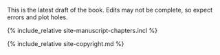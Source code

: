 <!-- --------------- -->
<!-- Edit this text to suit your needs -->
<!-- --------------- -->

This is the latest draft of the book. Edits may not be complete, so expect errors and plot holes.





<!-- --------------- -->
<!-- This script stitches the chapters together into a single page -->
<!-- --------------- -->

{% include_relative site-manuscript-chapters.incl %}


<!-- --------------- -->
<!-- Edit the `site-copyright.md` file to suit your needs -->
<!-- --------------- -->

{% include_relative site-copyright.md %}
